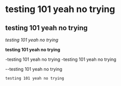testing 101 yeah no trying
====

testing 101 yeah no trying
--

*testing 101 yeah no trying*

**testing 101 yeah no trying**

-testing 101 yeah no trying
-testing 101 yeah no trying

--testing 101 yeah no trying

	testing 101 yeah no trying
